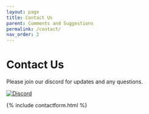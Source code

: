 ```yaml
---
layout: page
title: Contact Us
parent: Comments and Suggestions
permalink: /contact/
nav_order: 2
---
```


# Contact Us

Please join our discord for updates and any questions.

[![Discord](https://discordapp.com/api/guilds/656929401933529088/widget.png?style=shield)](https://discord.gg/GNdwQmaa8p)

{% include contactform.html %}